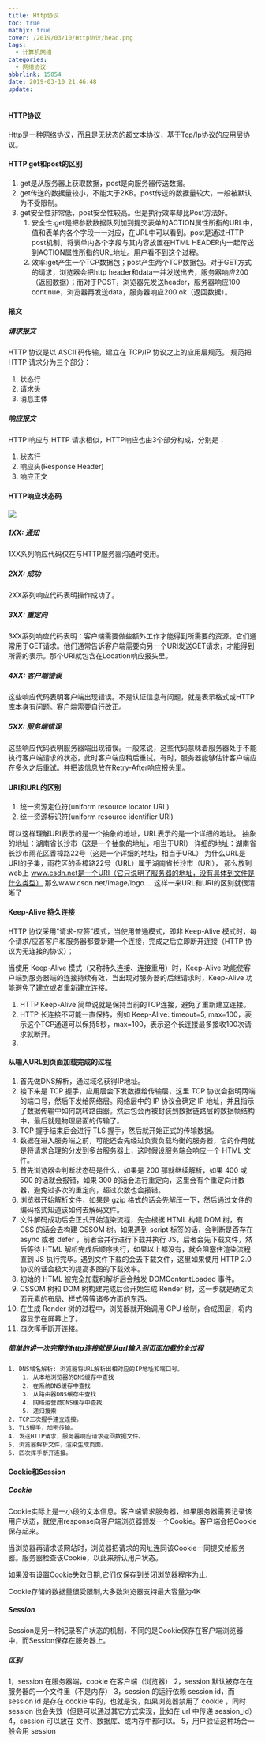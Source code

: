 ```yaml
---
title: Http协议
toc: true
mathjx: true
cover: /2019/03/10/Http协议/head.png
tags:
  - 计算机网络
categories:
  - 网络协议
abbrlink: 15054
date: 2019-03-10 21:46:48
update:
---
```


#### HTTP协议
Http是一种网络协议，而且是无状态的超文本协议，基于Tcp/Ip协议的应用层协议。

#### HTTP get和post的区别
1. get是从服务器上获取数据，post是向服务器传送数据。
2. get传送的数据量较小，不能大于2KB。post传送的数据量较大，一般被默认为不受限制。
3. get安全性非常低，post安全性较高。但是执行效率却比Post方法好。
   1. 安全性:get是把参数数据队列加到提交表单的ACTION属性所指的URL中，值和表单内各个字段一一对应，在URL中可以看到。post是通过HTTP post机制，将表单内各个字段与其内容放置在HTML HEADER内一起传送到ACTION属性所指的URL地址。用户看不到这个过程。
   2. 效率:get产生一个TCP数据包；post产生两个TCP数据包。对于GET方式的请求，浏览器会把http header和data一并发送出去，服务器响应200（返回数据）；而对于POST，浏览器先发送header，服务器响应100 continue，浏览器再发送data，服务器响应200 ok（返回数据）。

#### 报文
##### 请求报文
HTTP 协议是以 ASCII 码传输，建立在 TCP/IP 协议之上的应用层规范。
规范把 HTTP 请求分为三个部分：
1. 状态行
2. 请求头
3. 消息主体

##### 响应报文
HTTP 响应与 HTTP 请求相似，HTTP响应也由3个部分构成，分别是：
1. 状态行
2. 响应头(Response Header)
3. 响应正文

#### HTTP响应状态码
![](http.jpg)
##### 1XX: 通知
1XX系列响应代码仅在与HTTP服务器沟通时使用。

##### 2XX: 成功
2XX系列响应代码表明操作成功了。

##### 3XX: 重定向
3XX系列响应代码表明：客户端需要做些额外工作才能得到所需要的资源。它们通常用于GET请求。他们通常告诉客户端需要向另一个URI发送GET请求，才能得到所需的表示。那个URI就包含在Location响应报头里。

##### 4XX: 客户端错误
这些响应代码表明客户端出现错误。不是认证信息有问题，就是表示格式或HTTP库本身有问题。客户端需要自行改正。

##### 5XX: 服务端错误
这些响应代码表明服务器端出现错误。一般来说，这些代码意味着服务器处于不能执行客户端请求的状态，此时客户端应稍后重试。有时，服务器能够估计客户端应在多久之后重试。并把该信息放在Retry-After响应报头里。

#### URI和URL的区别
1. 统一资源定位符(uniform resource locator URL)
2. 统一资源标识符(uniform resource identifier URI)

可以这样理解URI表示的是一个抽象的地址，URL表示的是一个详细的地址。 抽象的地址：湖南省长沙市（这是一个抽象的地址，相当于URI）
详细的地址：湖南省长沙市雨花区香樟路22号（这是一个详细的地址，相当于URL） 为什么URL是URI的子集，雨花区的香樟路22号（URL）属于湖南省长沙市（URI），
那么放到web上 www.csdn.net是一个URI（它只说明了服务器的地址，没有具体到文件是什么类型）
那么www.csdn.net/image/logo.… 这样一来URL和URI的区别就很清晰了

####  Keep-Alive 持久连接
HTTP 协议采用“请求-应答”模式，当使用普通模式，即非 Keep-Alive 模式时，每个请求/应答客户和服务器都要新建一个连接，完成之后立即断开连接（HTTP 协议为无连接的协议）；

当使用 Keep-Alive 模式（又称持久连接、连接重用）时，Keep-Alive 功能使客户端到服务器端的连接持续有效，当出现对服务器的后继请求时，Keep-Alive 功能避免了建立或者重新建立连接。

1. HTTP Keep-Alive 简单说就是保持当前的TCP连接，避免了重新建立连接。
2. HTTP 长连接不可能一直保持，例如 Keep-Alive: timeout=5, max=100，表示这个TCP通道可以保持5秒，max=100，表示这个长连接最多接收100次请求就断开。
3.

#### 从输入URL到页面加载完成的过程
1. 首先做DNS解析，通过域名获得IP地址。
2. 接下来是 TCP 握手，应用层会下发数据给传输层，这里 TCP 协议会指明两端的端口号，然后下发给网络层。网络层中的 IP 协议会确定 IP 地址，并且指示了数据传输中如何跳转路由器。然后包会再被封装到数据链路层的数据帧结构中，最后就是物理层面的传输了。
3. TCP 握手结束后会进行 TLS 握手，然后就开始正式的传输数据。
4. 数据在进入服务端之前，可能还会先经过负责负载均衡的服务器，它的作用就是将请求合理的分发到多台服务器上，这时假设服务端会响应一个 HTML 文件。
5. 首先浏览器会判断状态码是什么，如果是 200 那就继续解析，如果 400 或 500 的话就会报错，如果 300 的话会进行重定向，这里会有个重定向计数器，避免过多次的重定向，超过次数也会报错。
6. 浏览器开始解析文件，如果是 gzip 格式的话会先解压一下，然后通过文件的编码格式知道该如何去解码文件。
7. 文件解码成功后会正式开始渲染流程，先会根据 HTML 构建 DOM 树，有 CSS 的话会去构建 CSSOM 树。如果遇到 script 标签的话，会判断是否存在 async 或者 defer ，前者会并行进行下载并执行 JS，后者会先下载文件，然后等待 HTML 解析完成后顺序执行，如果以上都没有，就会阻塞住渲染流程直到 JS 执行完毕。遇到文件下载的会去下载文件，这里如果使用 HTTP 2.0 协议的话会极大的提高多图的下载效率。
8. 初始的 HTML 被完全加载和解析后会触发 DOMContentLoaded 事件。
9. CSSOM 树和 DOM 树构建完成后会开始生成 Render 树，这一步就是确定页面元素的布局、样式等等诸多方面的东西。
10. 在生成 Render 树的过程中，浏览器就开始调用 GPU 绘制，合成图层，将内容显示在屏幕上了。
11. 四次挥手断开连接。


##### 简单的讲一次完整的http连接就是从url输入到页面加载的全过程

    1. DNS域名解析: 浏览器将URL解析出相对应的IP地址和端口号。
        1. 从本地浏览器的DNS缓存中查找
        2. 在系统DNS缓存中查找
        3. 从路由器DNS缓存中查找
        4. 网络运营商DNS缓存中查找
        5. 递归搜索
    2. TCP三次握手建立连接。
    3. TLS握手，加密传输。
    4. 发送HTTP请求，服务器响应请求返回数据文件。
    5. 浏览器解析文件，渲染生成页面。
    6. 四次挥手断开连接。

#### Cookie和Session

##### Cookie
Cookie实际上是一小段的文本信息。客户端请求服务器，如果服务器需要记录该用户状态，就使用response向客户端浏览器颁发一个Cookie。客户端会把Cookie保存起来。

当浏览器再请求该网站时，浏览器把请求的网址连同该Cookie一同提交给服务器。服务器检查该Cookie，以此来辨认用户状态。

如果没有设置Cookie失效日期,它们仅保存到关闭浏览器程序为止.

Cookie存储的数据量很受限制,大多数浏览器支持最大容量为4K

##### Session
Session是另一种记录客户状态的机制，不同的是Cookie保存在客户端浏览器中，而Session保存在服务器上。

##### 区别
1，session 在服务器端，cookie 在客户端（浏览器）
2，session 默认被存在在服务器的一个文件里（不是内存）
3，session 的运行依赖 session id，而 session id 是存在 cookie 中的，也就是说，如果浏览器禁用了 cookie ，同时 session 也会失效（但是可以通过其它方式实现，比如在 url 中传递 session_id）
4，session 可以放在 文件、数据库、或内存中都可以。
5，用户验证这种场合一般会用 session

